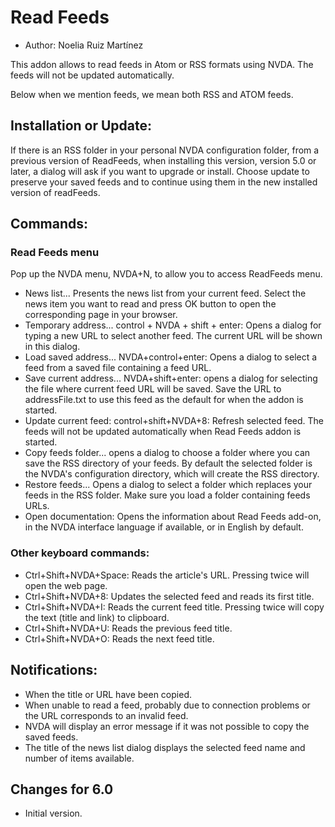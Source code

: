 # Read Feeds #

* Author: Noelia Ruiz Martínez

This addon allows to read feeds in Atom or RSS formats using NVDA. 
The feeds will not be updated automatically.

Below when we mention feeds, we mean both RSS and ATOM feeds.

## Installation or Update: ##

If there is an RSS folder in your personal NVDA configuration folder, from a previous version of ReadFeeds, when installing this version, version 5.0 or later, a dialog will ask if you want to upgrade or install.
Choose update to preserve your saved feeds and to continue using them in the new installed version of readFeeds. 

## Commands: ##

### Read Feeds menu ###

Pop up the NVDA menu, NVDA+N, to allow you to access ReadFeeds menu. 

- News list...
Presents the news list from your current feed. Select the news item you want to read and press OK button to open the corresponding page in your browser.
- Temporary address... control + NVDA + shift + enter:
Opens a dialog for typing a new URL to select another feed. The current URL will be shown in this dialog.
- Load saved address... NVDA+control+enter:
Opens a dialog to select a feed from a saved file containing a feed URL.
- Save current address... NVDA+shift+enter:
opens a dialog for selecting the file where current feed URL will be saved.
Save the URL to addressFile.txt to use this feed as the default for when the addon is started.
- Update current feed: control+shift+NVDA+8:
Refresh selected feed. The feeds will not be updated automatically when Read Feeds addon is started.
- Copy feeds folder...
opens a dialog to choose a folder where you can save the RSS directory of your feeds. By default the selected folder is the NVDA's configuration directory, which will create the RSS directory.
- Restore feeds...
Opens a dialog to select a folder which replaces your feeds in the RSS folder. Make sure you load a folder containing feeds URLs.
- Open documentation:
Opens the information about Read Feeds add-on, in the NVDA interface language if available, or in English by default.

### Other keyboard commands: ###

- Ctrl+Shift+NVDA+Space:
Reads the article's URL. Pressing twice will open the web page.
- Ctrl+Shift+NVDA+8:
Updates the selected feed and reads its first title.
- Ctrl+Shift+NVDA+I:
Reads the current feed title. Pressing twice will copy the text (title and link) to clipboard.
- Ctrl+Shift+NVDA+U:
Reads the previous feed title.
- Ctrl+Shift+NVDA+O:
Reads the next feed title.

## Notifications: ##

- When the title or URL have been copied.
- When unable to read a feed, probably due to connection problems or the URL corresponds to an invalid feed.
- NVDA will display an error message if it was not possible to copy the saved feeds.
- The title of the news list dialog displays the selected feed name and number of items available.

## Changes for 6.0 ##
*	 Initial version.
